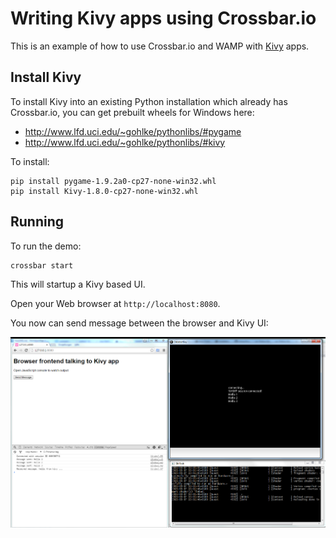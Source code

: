 # Writing Kivy apps using Crossbar.io

This is an example of how to use Crossbar.io and WAMP with [Kivy](http://kivy.org/) apps.


## Install Kivy

To install Kivy into an existing Python installation which already has Crossbar.io, you can get prebuilt wheels for Windows here:

* http://www.lfd.uci.edu/~gohlke/pythonlibs/#pygame
* http://www.lfd.uci.edu/~gohlke/pythonlibs/#kivy

To install:

```
pip install pygame‑1.9.2a0‑cp27‑none‑win32.whl
pip install Kivy‑1.8.0‑cp27‑none‑win32.whl
```

## Running

To run the demo:

```
crossbar start
```

This will startup a Kivy based UI.

Open your Web browser at `http://localhost:8080`.

You now can send message between the browser and Kivy UI:

![](screenshot1.png)

